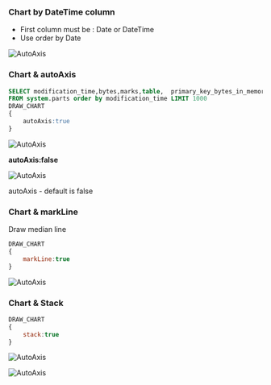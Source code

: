 ### Chart by DateTime column

* First column must be : Date or DateTime
* Use order by Date

![AutoAxis](/img/draw-chart-datetime.png)

### Chart & autoAxis

```SQL
SELECT modification_time,bytes,marks,table,  primary_key_bytes_in_memory
FROM system.parts order by modification_time LIMIT 1000
DRAW_CHART
{
    autoAxis:true
}
```

![AutoAxis](/img/draw-chart-autoAxis.png)

**autoAxis:false**


![AutoAxis](/img/draw-chart-noautoAxis.png)


autoAxis - default is false

### Chart & markLine

Draw median line


```javascript
DRAW_CHART
{
    markLine:true
}
```

![AutoAxis](/img/draw-chart-markLine.png)


### Chart & Stack


```javascript
DRAW_CHART
{
    stack:true
}
```

![AutoAxis](/img/draw-chart-stack.png)

![AutoAxis](/img/draw-chart-stack-bar.png)
